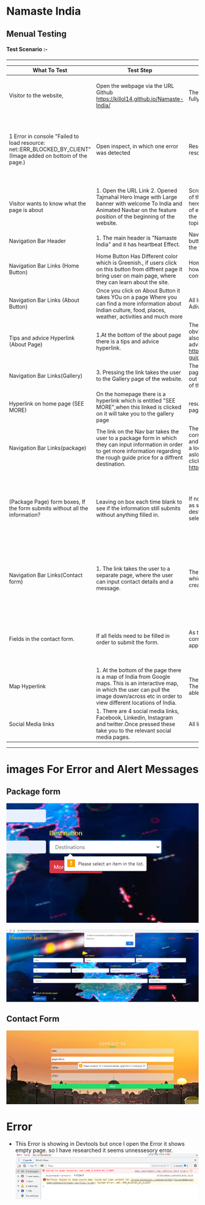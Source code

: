 # Namaste India 
## Menual Testing


#### Test Scenario :-
--------------------------------
 |What To Test |Test Step |Result |Expectations |Bug |
 |-------------|----------|-------|-------------|----|
 | Visitor to the website,| Open the webpage via the URL Github https://killol14.github.io/Namaste-India/ | The webpage opens normally, in under  5 seconds of fully loaded content.      |  Github link worked and website loads as expected quickly.| No Bug detected.
 1 Error in console "Failed to load resource: net::ERR_BLOCKED_BY_CLIENT" (Image added on bottom of the page.)| Open inspect, in which one error was detected |Research error, clicked the link but blank screen, so no resolvable error| Website loads as expected and Shoulden't come any error on developer tools but one Error found. |No bug dectected, but error detected on the devtools console
 | Visitor wants to know what the page is about| 1. Open the URL Link 2. Opened Tajmahal Hero Image with Large banner with welcome To India and  Animated Navbar on the feature position of the beginning of the website.| Scrolling down there are More pictures and a description of the Website and an overview of all the features here.Further down, there are more detailed descriptions of each of the features of the site. With hyperlinks to take the user to the correct page with more detail on that topic.All hyperlinks tested and are working.| A Detailed visionary website that is clear to the user what the topic is about| No Bug Detected|
| Navigation Bar Header| 1. The main header is "Namaste India" and it has heartbeat Effect.| Navbar has  Home, About, Gallery, Package and Contact buttons, each button has hover effect and take user on the valid page.|its also responsive| No Bug Detected|
|Navigation Bar Links (Home Button)| Home Button Has Different color which is Greenish., if users click on this button from diffrent page it bring user on main page, where they can learn about the site.|Home button has no function on the home screen, however, if pressed on about, gallery, package and contact page, it takes you back to the main home page | Works as Exepected  | No Bug Detected|
|Navigation Bar Links (About Button)| Once you click on About Button it takes YOu on a page Where you can find a more information about Indian culture, food, places, weather, activities and much more | All Images loding and link on bottom of the page (Tips #7 Adivice Works | All Images loading on time as expacted | No Bug Detected| 
| Tips and advice Hyperlink (About Page)| 1.At the bottom of the about page there is a tips and advice hyperlink. |The hyperlink is detailed in a separate colour, which is obvious to the user to be able to click on this. The link also takes the user to another website detailing travel advice to India. https://www.responsibletravel.com/holidays/india/travel-guide/india-travel-advice| As expected, to work without any bugs| No Bug Detected|
| Navigation Bar Links(Gallery)| 3. Pressing the link takes the user to the Gallery page of the website.| The link works and takes the user to images of India page. there is a hover over all the photos, which zooms out the image. The photos also gives the user a snapshot of the beauty of India.| As expected, to work without any bugs| No Bug Detected|
|Hyperlink on home page (SEE MORE) | On the homepage there is a hyperlink which is entitled "SEE MORE",when this linked is clicked on it will take you to the gallery page | result as expected link works, Link takes to the gallery page | As expected, to work without any bugs| No Bug Detected|
|Navigation Bar Links(package)| The link on the Nav bar takes the user to a package form in which they can input information in order to get more information regarding the rough guide price for a diffrent destination.| The link is working correctly and take the user to the correct page.The submit button also has been tested, and work correctly in that it shows the rough price once a location is selected from the drop down menu. I have aslo tested the more destinations button, which once clicked takes you to a 3rd party website https://www.exoticca.com/uk | As expected, to work without any bugs| No Bug Detected|
|(Package Page) form boxes, If the form submits without all the information? | Leaving on box each time blank to see if the information still submits without anything filled in.| If no information is inputted, there will be error messages as seen in the below pictures.This is the same for the destination drop down menu, if a destination is not selected the prices will not appear.|All boxes (first name, last name, email, city, postcode, Contact number, address, destination) works as expected| No Bug Detected|
| Navigation Bar Links(Contact form)|1. The link takes the user to a separate page, where the user can input contact details and a message.| There is a details tab which has a drop-down arrow, in which the user can find the contact details of the content creator.| As expected, to work without any bugs, content was tested an email was recieved from this contact form| No Bug Detected|
| Fields in the contact form.| If all fields need to be filled in order to submit the form.| As the below picture, the email address has to have the correct characters (@) otherwise an error message appears.| When correctly submitted, the screen refreshes and clears. It Works as expected.| No bugs detected.
| Map Hyperlink| 1. At the bottom of the page there is a map of India from Google maps. This is an interactive map, in which the user can pull the image down/across etc in order to view different locations of India.| The Hyperlink works and takes the user to google maps. The interactive feature in the website also works and is able to move within the website itself.| As expected, to work without any bugs| No Bug Detected|
| Social Media links| 1. There are 4 social media links, Facebook, Linkedin, Instagram and twitter.Once pressed these take you to the relevant social media pages.| All links work and take to the relevant social media page| As expected, to work without any bugs| No Bug Detected|
------------------
# images For Error and Alert Messages

## Package form

![Package Input message](assets/images/images/README.img/packageforminputmsg.PNG)

![Package Alert message](assets/images/images/README.img/packageformalert.PNG)

## Contact Form

![Contact Form Input Message](assets/images/images/README.img/Contactformmsg.PNG)


# Error
* This Error is showing in Devtools but once I open the Error it shows empty page. so I have researched it seems unnessesory error.
![Website Homepage Error](assets/images/images/README.img/Wrong%20Error.PNG)
